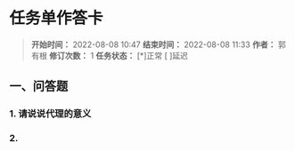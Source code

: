 [//]: # (注释
  Date: 2022-08-08 09:13:22
  LastEditors: gyg
  LastEditTime: 2022-08-08 09:15:18
  FilePath: \note\markdown\郭有根-第二十二章作业.md
)

# 任务单作答卡

>**开始时间：** 2022-08-08 10:47 **结束时间：** 2022-08-08 11:33
**作者：** 郭有根 **修订次数：** 1 **任务状态：** [*]正常 [ ]延迟

## 一、问答题

### 1. 请说说代理的意义

### 2. 
